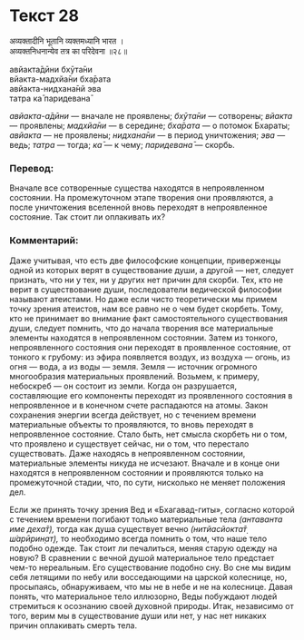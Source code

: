 # Текст 28

अव्यक्तादीनि भूतानि व्यक्तमध्यानि भारत ।  
अव्यक्तनिधनान्येव तत्र का परिदेवना ॥२८॥

авйакта̄дӣни бхӯта̄ни  
вйакта-мадхйа̄ни бха̄рата  
авйакта-нидхана̄нй эва  
татра ка̄ паридевана̄

_авйакта-а̄дӣни_ — вначале не проявлены; _бхӯта̄ни_ — сотворены; _вйакта_ — проявлены; _мадхйа̄ни_ — в середине; _бха̄рата_ — о потомок Бхараты; _авйакта_ — не проявлены; _нидхана̄ни_ — в период уничтожения; _эва_ — ведь; _татра_ — тогда; _ка̄_ — к чему; _паридевана̄_ — скорбь.

### Перевод:

Вначале все сотворенные существа находятся в непроявленном состоянии. На промежуточном этапе творения они проявляются, а после уничтожения вселенной вновь переходят в непроявленное состояние. Так стоит ли оплакивать их?

### Комментарий:

Даже учитывая, что есть две философские концепции, приверженцы одной из которых верят в существование души, а другой — нет, следует признать, что ни у тех, ни у других нет причин для скорби. Тех, кто не верит в существование души, последователи ведической философии называют атеистами. Но даже если чисто теоретически мы примем точку зрения атеистов, нам все равно не о чем будет скорбеть. Тому, кто не принимает во внимание факт самостоятельного существования души, следует помнить, что до начала творения все материальные элементы находятся в непроявленном состоянии. Затем из тонкого, непроявленного состояния они переходят в проявленное состояние, от тонкого к грубому: из эфира появляется воздух, из воздуха — огонь, из огня — вода, а из воды — земля. Земля — источник огромного многообразия материальных проявлений. Возьмем, к примеру, небоскреб — он состоит из земли. Когда он разрушается, составляющие его компоненты переходят из проявленного состояния в непроявленное и в конечном счете распадаются на атомы. Закон сохранения энергии всегда действует, но с течением времени материальные объекты то проявляются, то вновь переходят в непроявленное состояние. Стало быть, нет смысла скорбеть ни о том, что проявлено и существует сейчас, ни о том, что перестало существовать. Даже находясь в непроявленном состоянии, материальные элементы никуда не исчезают. Вначале и в конце они находятся в непроявленном состоянии и проявляются только на промежуточной стадии, что, по сути, нисколько не меняет положения дел.

Если же принять точку зрения Вед и «Бхагавад-гиты», согласно которой с течением времени погибают только материальные тела _(антаванта име деха̄т̣),_ тогда как душа существует вечно _(нитйасйокта̄т̣ ш́арӣрин̣ат̣),_ то необходимо всегда помнить о том, что наше тело подобно одежде. Так стоит ли печалиться, меняя старую одежду на новую? В сравнении с вечной душой материальное тело предстает чем-то нереальным. Его существование подобно сну. Во сне мы видим себя летящими по небу или восседающими на царской колеснице, но, просыпаясь, обнаруживаем, что мы не в небе и не на колеснице. Давая понять, что материальное тело иллюзорно, Веды побуждают людей стремиться к осознанию своей духовной природы. Итак, независимо от того, верим мы в существование души или нет, у нас нет никаких причин оплакивать смерть тела.